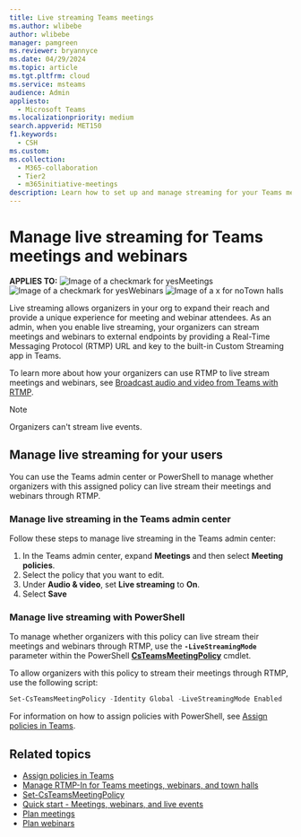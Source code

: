 ```yaml
---
title: Live streaming Teams meetings
ms.author: wlibebe
author: wlibebe
manager: pamgreen
ms.reviewer: bryannyce
ms.date: 04/29/2024
ms.topic: article
ms.tgt.pltfrm: cloud
ms.service: msteams
audience: Admin
appliesto: 
  - Microsoft Teams
ms.localizationpriority: medium
search.appverid: MET150
f1.keywords: 
  - CSH
ms.custom: 
ms.collection: 
  - M365-collaboration
  - Tier2
  - m365initiative-meetings
description: Learn how to set up and manage streaming for your Teams meetings.
---
```


# Manage live streaming for Teams meetings and webinars

**APPLIES TO:** ![Image of a checkmark for yes](/office/media/icons/success-teams.png)Meetings ![Image of a checkmark for yes](/office/media/icons/success-teams.png)Webinars ![Image of a x for no](/office/media/icons/cancel-teams.png)Town halls

Live streaming allows organizers in your org to expand their reach and provide a unique experience for meeting and webinar attendees. As an admin, when you enable live streaming, your organizers can stream meetings and webinars to external endpoints by providing a Real-Time Messaging Protocol (RTMP) URL and key to the built-in Custom Streaming app in Teams.

To learn more about how your organizers can use RTMP to live stream meetings and webinars, see [Broadcast audio and video from Teams with RTMP](https://support.microsoft.com/office/broadcast-audio-and-video-from-teams-with-rtmp-11d5707b-88bf-411c-aff1-f8d85cab58a0).

> [!NOTE]
> Organizers can't stream live events.

## Manage live streaming for your users

You can use the Teams admin center or PowerShell to manage whether organizers with this assigned policy can live stream their meetings and webinars through RTMP.

### Manage live streaming in the Teams admin center

Follow these steps to manage live streaming in the Teams admin center:

1. In the Teams admin center, expand **Meetings** and then select **Meeting policies**.
1. Select the policy that you want to edit.
1. Under **Audio & video**, set **Live streaming** to **On**.
1. Select **Save**

### Manage live streaming with PowerShell

To manage whether organizers with this policy can live stream their meetings and webinars through RTMP, use the **`-LiveStreamingMode`** parameter within the PowerShell [**CsTeamsMeetingPolicy**](/powershell/module/teams/set-csteamsmeetingpolicy) cmdlet.

To allow organizers with this policy to stream their meetings through RTMP, use the following script:

```PowerShell
Set-CsTeamsMeetingPolicy -Identity Global -LiveStreamingMode Enabled
```

For information on how to assign policies with PowerShell, see [Assign policies in Teams](policy-assignment-overview.md).

## Related topics

- [Assign policies in Teams](policy-assignment-overview.md)
- [Manage RTMP-In for Teams meetings, webinars, and town halls](meetings-rtmp-in.md)
- [Set-CsTeamsMeetingPolicy](/powershell/module/teams/set-csteamsmeetingpolicy)
- [Quick start - Meetings, webinars, and live events](quick-start-meetings-live-events.md)
- [Plan meetings](plan-meetings-external-participants.md)
- [Plan webinars](plan-webinars.md)
